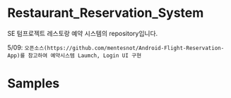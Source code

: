 # Restaurant_Reservation_System

SE 텀프로젝트 레스토랑 예약 시스템의 repository입니다.

5/09: ``` 오픈소스(https://github.com/mentesnot/Android-Flight-Reservation-App)를 참고하여 예약시스템 Laumch, Login UI 구현 ```

# Samples
